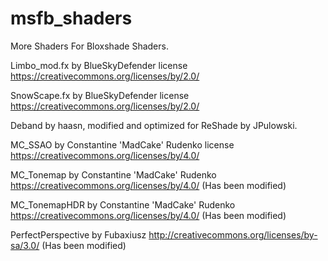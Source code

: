# msfb_shaders
More Shaders For Bloxshade Shaders.


Limbo_mod.fx by BlueSkyDefender license https://creativecommons.org/licenses/by/2.0/

SnowScape.fx by BlueSkyDefender license https://creativecommons.org/licenses/by/2.0/

Deband by haasn, modified and optimized for ReShade by JPulowski.

MC_SSAO by Constantine 'MadCake' Rudenko license https://creativecommons.org/licenses/by/4.0/

MC_Tonemap by Constantine 'MadCake' Rudenko https://creativecommons.org/licenses/by/4.0/ (Has been modified)

MC_TonemapHDR by Constantine 'MadCake' Rudenko https://creativecommons.org/licenses/by/4.0/ (Has been modified)

PerfectPerspective by Fubaxiusz http://creativecommons.org/licenses/by-sa/3.0/ (Has been modified)
